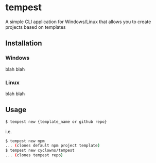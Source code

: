 # tempest

A simple CLI application for Windows/Linux that allows you to create projects based on templates

## Installation

### Windows

blah blah

### Linux

blah blah

## Usage

```bash
$ tempest new {template_name or github repo} 
```

i.e.

```bash
$ tempest new npm
... (clones default npm project template)
$ tempest new cyclowns/tempest
... (clones tempest repo)
```
